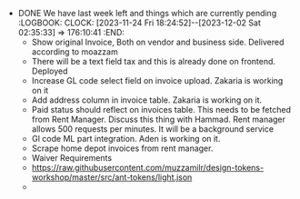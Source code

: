 - DONE We have last week left and things which are currently pending
  :LOGBOOK:
  CLOCK: [2023-11-24 Fri 18:24:52]--[2023-12-02 Sat 02:35:33] =>  176:10:41
  :END:
	- Show original Invoice, Both on vendor and business side. Delivered according to moazzam
	- There will be a text field tax and this is already done on frontend. Deployed
	- Increase GL code select field on invoice upload. Zakaria is working on it
	- Add address column in invoice table. Zakaria is working on it.
	- Paid status should reflect on invoices table. This needs to be fetched from Rent Manager. Discuss this thing with Hammad. Rent manager allows 500 requests per minutes. It will be a background service
	- Gl code ML part integration. Aden is working on it.
	- Scrape home depot invoices from rent manager.
	- Waiver Requirements
	- https://raw.githubusercontent.com/muzzamilr/design-tokens-workshop/master/src/ant-tokens/light.json
	-